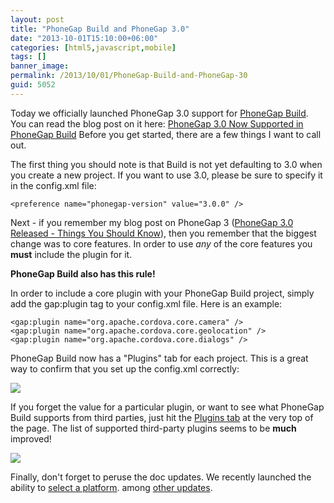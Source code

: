 ```yaml
---
layout: post
title: "PhoneGap Build and PhoneGap 3.0"
date: "2013-10-01T15:10:00+06:00"
categories: [html5,javascript,mobile]
tags: []
banner_image: 
permalink: /2013/10/01/PhoneGap-Build-and-PhoneGap-30
guid: 5052
---
```


<p>
Today we officially launched PhoneGap 3.0 support for <a href="http://build.phonegap.com">PhoneGap Build</a>. You can read the blog post on it here: <a href="http://phonegap.com/blog/2013/10/01/phonegap-30-now-supported/">PhoneGap 3.0 Now Supported in PhoneGap Build</a> Before you get started, there are a few things I want to call out.
</p>
<!--more-->
<p>
The first thing you should note is that Build is not yet defaulting to 3.0 when you create a new project. If you want to use 3.0, please be sure to specify it in the config.xml file:
</p>

<pre><code class="language-markup">&lt;preference name="phonegap-version" value="3.0.0" /&gt;
</code></pre> 

<p>
Next - if you remember my blog post on PhoneGap 3 (<a href="http://www.raymondcamden.com/index.cfm/2013/7/19/PhoneGap-30-Released--Things-You-Should-Know">PhoneGap 3.0 Released - Things You Should Know</a>), then you remember that the biggest change was to core features. In order to use <i>any</i> of the core features you <strong>must</strong> include the plugin for it.
</p>

<p>
<strong>PhoneGap Build also has this rule!</strong>
</p>

<p>
In order to include a core plugin with your PhoneGap Build project, simply add the gap:plugin tag to your config.xml file. Here is an example:
</p>

<pre><code class="language-markup">&lt;gap:plugin name="org.apache.cordova.core.camera" /&gt;
&lt;gap:plugin name="org.apache.cordova.core.geolocation" /&gt;
&lt;gap:plugin name="org.apache.cordova.core.dialogs" /&gt;</code></pre>

<p>
PhoneGap Build now has a "Plugins" tab for each project. This is a great way to confirm that you set up the config.xml correctly:
</p>

<p>
<img src="https://static.raymondcamden.com/images/plugins.jpg" />
</p>

<p>
If you forget the value for a particular plugin, or want to see what PhoneGap Build supports from third parties, just hit the <a href="https://build.phonegap.com/plugins">Plugins tab</a> at the very top of the page. The list of supported third-party plugins seems to be <strong>much</strong> improved!
</p>

<p>
<img src="https://static.raymondcamden.com/images/mainplugins.jpg" />
</p>

<p>
Finally, don't forget to peruse the doc updates. We recently launched the ability to <a href="https://build.phonegap.com/docs/config-xml#platform">select a platform</a>. among <a href="https://build.phonegap.com/docs/config-xml#preferences">other updates</a>.